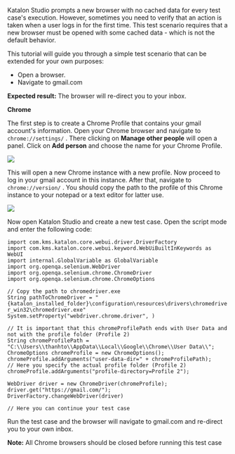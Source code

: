 Katalon Studio prompts a new browser with no cached data for every test case's execution. However, sometimes you need to verify that an action is taken when a user logs in for the first time. This test scenario requires that a new browser must be opened with some cached data - which is not the default behavior. 

This tutorial will guide you through a simple test scenario that can be extended for your own purposes:

*   Open a browser.
*   Navigate to gmail.com

**Expected result:** The browser will re-direct you to your inbox.

**Chrome**

The first step is to create a Chrome Profile that contains your gmail account's information. Open your Chrome browser and navigate to `chrome://settings/` . There clicking on **Manage other people** will open a panel. Click on **Add person** and choose the name for your Chrome Profile. 

![](/api/images/cub4200rU0oH/image.png)

This will open a new Chrome instance with a new profile. Now proceed to log in your gmail account in this instance. After that, navigate to `chrome://version/` . You should copy the path to the profile of this Chrome instance to your notepad or a text editor for latter use. 

![](/api/images/DX4JFtzYZRMr/image.png)

Now open Katalon Studio and create a new test case. Open the script mode and enter the following code:

`import com.kms.katalon.core.webui.driver.DriverFactory `  
`import com.kms.katalon.core.webui.keyword.WebUiBuiltInKeywords as WebUI `  
`import internal.GlobalVariable as GlobalVariable `  
`import org.openqa.selenium.WebDriver `  
`import org.openqa.selenium.chrome.ChromeDriver `  
`import org.openqa.selenium.chrome.ChromeOptions`  
  
`// Copy the path to chromedriver.exe `  
`String pathToChromeDriver = "{katalon_installed_folder}\configuration\resources\drivers\chromedriver_win32\chromedriver.exe" `  
`System.setProperty("webdriver.chrome.driver", ) `

  
`// It is important that this chromeProfilePath ends with User Data and not with the profile folder (Profile 2) `  
`String chromeProfilePath = "C:\\Users\\thanhto\\AppData\\Local\\Google\\Chrome\\User Data\\"; `  
`ChromeOptions chromeProfile = new ChromeOptions(); `  
`chromeProfile.addArguments("user-data-dir=" + chromeProfilePath); `  
`// Here you specify the actual profile folder (Profile 2) `  
`chromeProfile.addArguments("profile-directory=Profile 2"); `

  
`WebDriver driver = new ChromeDriver(chromeProfile); `  
`driver.get("https://gmail.com/"); `  
`DriverFactory.changeWebDriver(driver) `

`// Here you can continue your test case`

Run the test case and the browser will navigate to gmail.com and re-direct you to your own inbox.

**Note:** All Chrome browsers should be closed before running this test case
